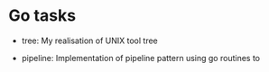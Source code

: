 # Go tasks

- tree:
My realisation of UNIX tool tree

- pipeline:
Implementation of pipeline pattern using go routines to 
